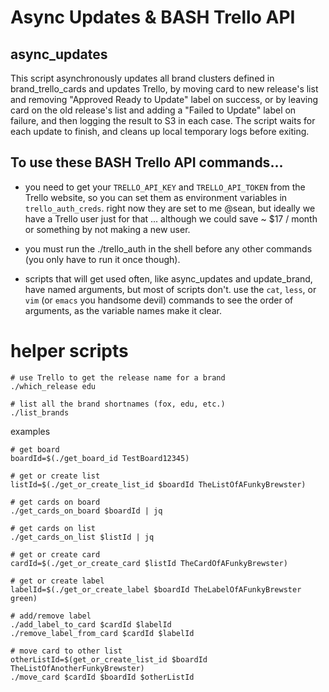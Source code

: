 # Async Updates & BASH Trello API

## async_updates

This script asynchronously updates all brand clusters defined in brand_trello_cards and updates Trello, by moving card to new release's list and removing "Approved Ready to Update" label on success, or by leaving card on the old release's list and adding a "Failed to Update" label on failure, and then logging the result to S3 in each case. The script waits for each update to finish, and cleans up local temporary logs before exiting.

## To use these BASH Trello API commands... 

- you need to get your `TRELLO_API_KEY` and `TRELLO_API_TOKEN` from the Trello website, so you can set them as environment variables in `trello_auth_creds`. right now they are set to me @sean, but ideally we have a Trello user just for that ... although we could save ~ $17 / month or something by not making a new user.

- you must run the ./trello_auth in the shell before any other commands (you only have to run it once though).

- scripts that will get used often, like async_updates and update_brand, have named arguments, but most of scripts don't. use the `cat`, `less`, or `vim` (or `emacs` you handsome devil) commands to see the order of arguments, as the variable names make it clear.

# helper scripts

```
# use Trello to get the release name for a brand
./which_release edu

# list all the brand shortnames (fox, edu, etc.)
./list_brands
```

examples

```
# get board
boardId=$(./get_board_id TestBoard12345)

# get or create list
listId=$(./get_or_create_list_id $boardId TheListOfAFunkyBrewster)

# get cards on board
./get_cards_on_board $boardId | jq

# get cards on list
./get_cards_on_list $listId | jq

# get or create card
cardId=$(./get_or_create_card $listId TheCardOfAFunkyBrewster)

# get or create label
labelId=$(./get_or_create_label $boardId TheLabelOfAFunkyBrewster green)

# add/remove label
./add_label_to_card $cardId $labelId
./remove_label_from_card $cardId $labelId

# move card to other list
otherListId=$(get_or_create_list_id $boardId TheListOfAnotherFunkyBrewster)
./move_card $cardId $boardId $otherListId

```
